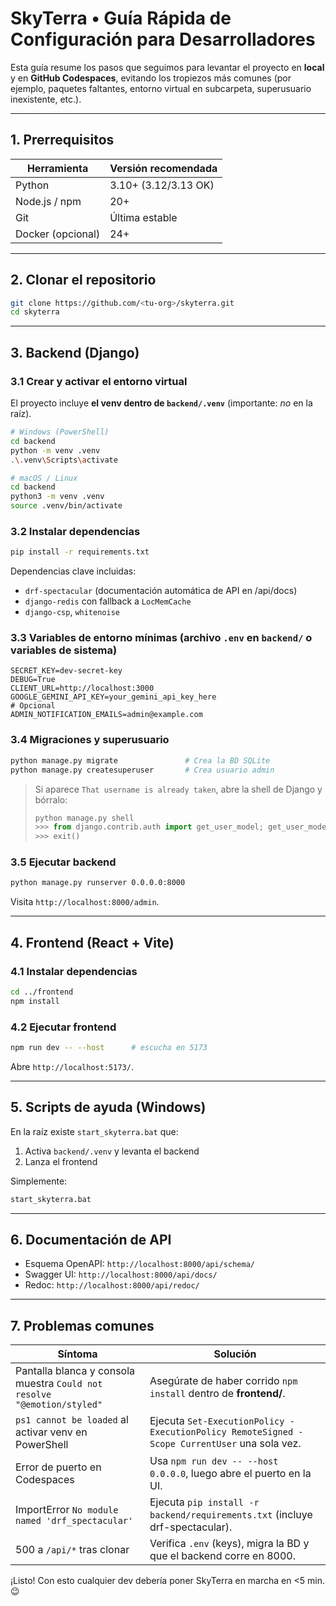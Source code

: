 # SkyTerra • Guía Rápida de Configuración para Desarrolladores

Esta guía resume los pasos que seguimos para levantar el proyecto en **local** y en **GitHub Codespaces**, evitando los tropiezos más comunes (por ejemplo, paquetes faltantes, entorno virtual en subcarpeta, superusuario inexistente, etc.).

---
## 1. Prerrequisitos

| Herramienta | Versión recomendada |
|-------------|---------------------|
| Python      | 3.10+ (3.12/3.13 OK) |
| Node.js / npm | 20+               |
| Git         | Última estable      |
| Docker (opcional) | 24+           |

---
## 2. Clonar el repositorio
```bash
git clone https://github.com/<tu-org>/skyterra.git
cd skyterra
```

---
## 3. Backend (Django)
### 3.1 Crear y activar el entorno virtual
El proyecto incluye **el venv dentro de `backend/.venv`** (importante: _no_ en la raíz).

```bash
# Windows (PowerShell)
cd backend
python -m venv .venv
.\.venv\Scripts\activate

# macOS / Linux
cd backend
python3 -m venv .venv
source .venv/bin/activate
```

### 3.2 Instalar dependencias
```bash
pip install -r requirements.txt
```
Dependencias clave incluidas:
- `drf-spectacular` (documentación automática de API en /api/docs)
- `django-redis` con fallback a `LocMemCache`
- `django-csp`, `whitenoise`

### 3.3 Variables de entorno mínimas (archivo `.env` en `backend/` o variables de sistema)
```env
SECRET_KEY=dev-secret-key
DEBUG=True
CLIENT_URL=http://localhost:3000
GOOGLE_GEMINI_API_KEY=your_gemini_api_key_here
# Opcional
ADMIN_NOTIFICATION_EMAILS=admin@example.com
```

### 3.4 Migraciones y superusuario
```bash
python manage.py migrate               # Crea la BD SQLite
python manage.py createsuperuser       # Crea usuario admin
```
> Si aparece `That username is already taken`, abre la shell de Django y bórralo:
> ```python
> python manage.py shell
> >>> from django.contrib.auth import get_user_model; get_user_model().objects.filter(username='admin').delete()
> >>> exit()
> ```

### 3.5 Ejecutar backend
```bash
python manage.py runserver 0.0.0.0:8000
```
Visita `http://localhost:8000/admin`.

---
## 4. Frontend (React + Vite)
### 4.1 Instalar dependencias
```bash
cd ../frontend
npm install
```

### 4.2 Ejecutar frontend
```bash
npm run dev -- --host      # escucha en 5173
```
Abre `http://localhost:5173/`.

---
## 5. Scripts de ayuda (Windows)
En la raíz existe `start_skyterra.bat` que:
1. Activa `backend/.venv` y levanta el backend
2. Lanza el frontend

Simplemente:
```cmd
start_skyterra.bat
```

---
## 6. Documentación de API

- Esquema OpenAPI: `http://localhost:8000/api/schema/`
- Swagger UI: `http://localhost:8000/api/docs/`
- Redoc: `http://localhost:8000/api/redoc/`

---
## 7. Problemas comunes
| Síntoma | Solución |
|---------|----------|
| Pantalla blanca y consola muestra `Could not resolve "@emotion/styled"` | Asegúrate de haber corrido `npm install` dentro de **frontend/**. |
| `ps1 cannot be loaded` al activar venv en PowerShell | Ejecuta `Set-ExecutionPolicy -ExecutionPolicy RemoteSigned -Scope CurrentUser` una sola vez. |
| Error de puerto en Codespaces | Usa `npm run dev -- --host 0.0.0.0`, luego abre el puerto en la UI. |
| ImportError `No module named 'drf_spectacular'` | Ejecuta `pip install -r backend/requirements.txt` (incluye drf-spectacular). |
| 500 a `/api/*` tras clonar | Verifica `.env` (keys), migra la BD y que el backend corre en 8000. |

¡Listo! Con esto cualquier dev debería poner SkyTerra en marcha en <5 min. 😉 